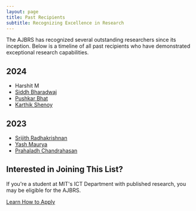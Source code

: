 ```yaml
---
layout: page
title: Past Recipients
subtitle: Recognizing Excellence in Research
---
```


<div class="recipients-intro">
  <p>The AJBRS has recognized several outstanding researchers since its inception. Below is a timeline of all past recipients who have demonstrated exceptional research capabilities.</p>
</div>

<div class="timeline-placeholder">
  <!-- This section will be dynamically replaced by the timeline animation -->
  
  ## 2024
  * Harshit M
  * [Siddh Bharadwaj](https://www.linkedin.com/in/siddh-bhardwaj-45a7b8210/)
  * [Pushkar Bhat](https://www.linkedin.com/in/pushkar-bhat/)
  * [Karthik Shenoy](https://www.linkedin.com/in/karthikshenoy7/)

  ## 2023
  * [Srijith Radhakrishnan](https://www.linkedin.com/in/srijith-radhakrishnan/)
  * [Yash Maurya](https://www.linkedin.com/in/yashmaurya/)
  * [Prahaladh Chandrahasan](https://www.linkedin.com/in/prahaladh-chandrahasan/)
</div>

<div class="cta-section">
  <div class="cta-container">
    <h2>Interested in Joining This List?</h2>
    <p>If you're a student at MIT's ICT Department with published research, you may be eligible for the AJBRS.</p>
    <a href="how_to_apply" class="cta-button">Learn How to Apply <i class="fas fa-arrow-right"></i></a>
  </div>
</div>
